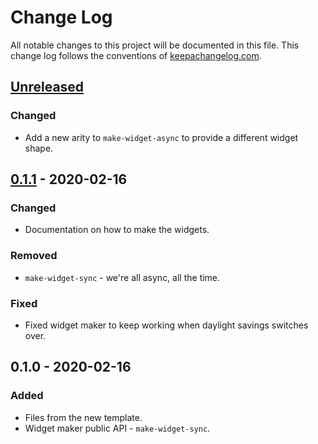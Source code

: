 # Change Log
All notable changes to this project will be documented in this file. This change log follows the conventions of [keepachangelog.com](http://keepachangelog.com/).

## [Unreleased]
### Changed
- Add a new arity to `make-widget-async` to provide a different widget shape.

## [0.1.1] - 2020-02-16
### Changed
- Documentation on how to make the widgets.

### Removed
- `make-widget-sync` - we're all async, all the time.

### Fixed
- Fixed widget maker to keep working when daylight savings switches over.

## 0.1.0 - 2020-02-16
### Added
- Files from the new template.
- Widget maker public API - `make-widget-sync`.

[Unreleased]: https://github.com/your-name/chattings/compare/0.1.1...HEAD
[0.1.1]: https://github.com/your-name/chattings/compare/0.1.0...0.1.1
